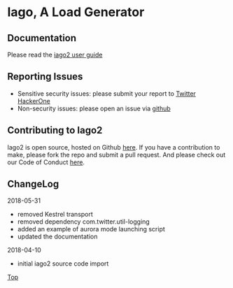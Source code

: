 <a name="Top"></a>

# Iago, A Load Generator

## Documentation

Please read the <a href="https://github.com/twitter/iago2/blob/master/docs/index.rst">iago2 user guide</a>

## Reporting Issues

* Sensitive security issues: please submit your report to <a href="https://hackerone.com/twitter">Twitter HackerOne</a>
* Non-security issues: please open an issue via <a href="https://github.com/twitter/iago2/issues">github</a>

## Contributing to Iago2

Iago2 is open source, hosted on Github <a href="https://github.com/twitter/iago2">here</a>.
If you have a contribution to make, please fork the repo and submit a pull request.
And please check out our Code of Conduct <a href="https://github.com/twitter/code-of-conduct/blob/master/code-of-conduct.md">here</a>.

## ChangeLog

2018-05-31

* removed Kestrel transport
* removed dependency com.twitter.util-logging
* added an example of aurora mode launching script
* updated the documentation

2018-04-10

* initial iago2 source code import

[Top](#Top)
